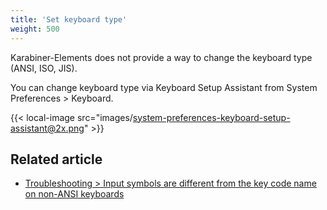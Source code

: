 ```yaml
---
title: 'Set keyboard type'
weight: 500
---
```


Karabiner-Elements does not provide a way to change the keyboard type (ANSI, ISO, JIS).

You can change keyboard type via Keyboard Setup Assistant from System Preferences > Keyboard.

{{< local-image src="images/system-preferences-keyboard-setup-assistant@2x.png" >}}

## Related article

- [Troubleshooting > Input symbols are different from the key code name on non-ANSI keyboards](/docs/help/troubleshooting/symbols-with-non-ansi-keyboard/)
